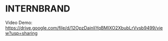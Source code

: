 # INTERNBRAND

Video Demo:
https://drive.google.com/file/d/12OpzDainliYqBMIXO2XbubLrVvsb9499/view?usp=sharing
